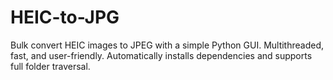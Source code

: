 # HEIC-to-JPG
Bulk convert HEIC images to JPEG with a simple Python GUI. Multithreaded, fast, and user-friendly. Automatically installs dependencies and supports full folder traversal.
